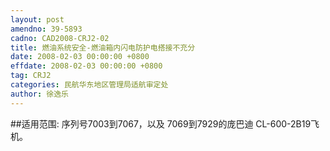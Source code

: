 ```yaml
---
layout: post
amendno: 39-5893
cadno: CAD2008-CRJ2-02
title: 燃油系统安全-燃油箱内闪电防护电搭接不充分
date: 2008-02-03 00:00:00 +0800
effdate: 2008-02-03 00:00:00 +0800
tag: CRJ2
categories: 民航华东地区管理局适航审定处
author: 徐逸乐
---
```


##适用范围:
序列号7003到7067，以及 7069到7929的庞巴迪 CL-600-2B19飞机。

